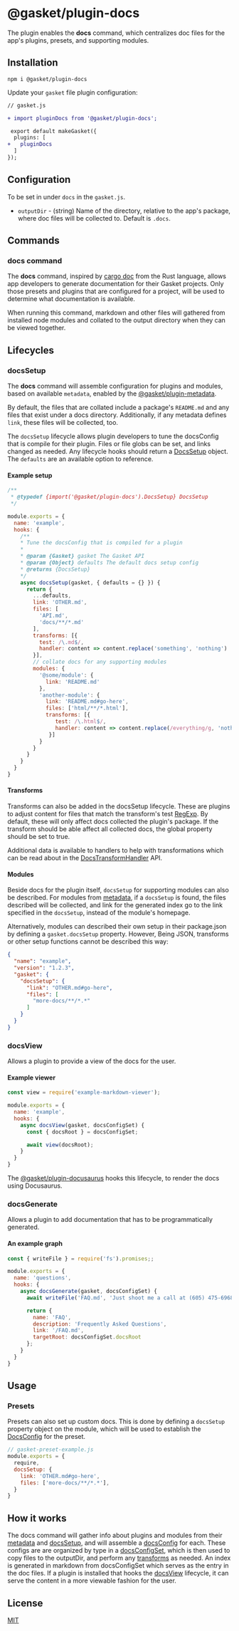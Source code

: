 # @gasket/plugin-docs

The plugin enables the **docs** command, which centralizes doc files for the
app's plugins, presets, and supporting modules.

## Installation

```
npm i @gasket/plugin-docs
```

Update your `gasket` file plugin configuration:

```diff
// gasket.js

+ import pluginDocs from '@gasket/plugin-docs';

 export default makeGasket({
  plugins: [
+   pluginDocs
  ]
});
```

## Configuration

To be set in under `docs` in the `gasket.js`.

- `outputDir` - (string) Name of the directory, relative to the app's package,
  where doc files will be collected to. Default is `.docs`.

## Commands

### docs command

The **docs** command, inspired by [cargo doc][rustdoc] from the Rust language,
allows app developers to generate documentation for their Gasket projects. Only
those presets and plugins that are configured for a project, will be used to
determine what documentation is available.

When running this command, markdown and other files will gathered from installed
node modules and collated to the output directory when they can be viewed
together.

## Lifecycles

### docsSetup

The **docs** command will assemble configuration for plugins and modules, based
on available `metadata`, enabled by the [@gasket/plugin-metadata].

By default, the files that are collated include a package's `README.md` and any
files that exist under a docs directory. Additionally, if any metadata defines
`link`, these files will be collected, too.

The `docsSetup` lifecycle allows plugin developers to tune the docsConfig that
is compile for their plugin. Files or file globs can be set, and links changed
as needed. Any lifecycle hooks should return a [DocsSetup] object.
The `defaults` are an available option to reference.

#### Example setup

```js
/**
 * @typedef {import('@gasket/plugin-docs').DocsSetup} DocsSetup
 */

module.exports = {
  name: 'example',
  hooks: {
    /**
    * Tune the docsConfig that is compiled for a plugin
    *
    * @param {Gasket} gasket The Gasket API
    * @param {Object} defaults The default docs setup config
    * @returns {DocsSetup}
    */
    async docsSetup(gasket, { defaults = {} }) {
      return {
        ...defaults,
        link: 'OTHER.md',
        files: [
          'API.md',
          'docs/**/*.md'
        ],
        transforms: [{
          test: /\.md$/,
          handler: content => content.replace('something', 'nothing')
        }],
        // collate docs for any supporting modules
        modules: {
          '@some/module': {
            link: 'README.md'
          },
          'another-module': {
            link: 'README.md#go-here',
            files: ['html/**/*.html'],
            transforms: [{
               test: /\.html$/,
               handler: content => content.replace(/everything/g, 'nothing')
             }]
          }
        }
      }
    }
  }
}
```

#### Transforms

Transforms can also be added in the docsSetup lifecycle. These are plugins to
adjust content for files that match the transform's test [RegExp]. By default,
these will only affect docs collected the plugin's package. If the transform
should be able affect all collected docs, the global property should be set to
true.

Additional data is available to handlers to help with transformations which can
be read about in the [DocsTransformHandler] API.

#### Modules

Beside docs for the plugin itself, `docsSetup` for supporting modules can also
be described. For modules from [metadata], if a `docsSetup` is found, the files
described will be collected, and link for the generated index go to the link
specified in the `docsSetup`, instead of the module's homepage.

Alternatively, modules can described their own setup in their package.json by
defining a `gasket.docsSetup` property. However, Being JSON, transforms or other
setup functions cannot be described this way:

```json
{
  "name": "example",
  "version": "1.2.3",
  "gasket": {
    "docsSetup": {
      "link": "OTHER.md#go-here",
      "files": [
        "more-docs/**/*.*"
      ]
    }
  }
}
```

### docsView

Allows a plugin to provide a view of the docs for the user.

#### Example viewer

```js
const view = require('example-markdown-viewer');

module.exports = {
  name: 'example',
  hooks: {
    async docsView(gasket, docsConfigSet) {
      const { docsRoot } = docsConfigSet;

      await view(docsRoot);
    }
  }
}
```

The [@gasket/plugin-docusaurus] hooks this lifecycle, to render the docs using
Docusaurus.

### docsGenerate

Allows a plugin to add documentation that has to be programmatically generated.

#### An example graph

```js
const { writeFile } = require('fs').promises;;

module.exports = {
  name: 'questions',
  hooks: {
    async docsGenerate(gasket, docsConfigSet) {
      await writeFile('FAQ.md', 'Just shoot me a call at (605) 475-6968');

      return {
        name: 'FAQ',
        description: 'Frequently Asked Questions',
        link: '/FAQ.md',
        targetRoot: docsConfigSet.docsRoot
      };
    }
  }
}
```

## Usage

### Presets

Presets can also set up custom docs. This is done by defining a `docsSetup`
property object on the module, which will be used to establish the [DocsConfig]
for the preset.

```js
// gasket-preset-example.js
module.exports = {
  require,
  docsSetup: {
    link: 'OTHER.md#go-here',
    files: ['more-docs/**/*.*'],
  }
}
```

## How it works

The docs command will gather info about plugins and modules from their
[metadata] and [docsSetup], and will assemble a [docsConfig] for each. These
configs are are organized by type in a [docsConfigSet], which is then used to
copy files to the outputDir, and perform any [transforms] as needed. An index is
generated in markdown from docsConfigSet which serves as the entry in the doc
files. If a plugin is installed that hooks the [docsView] lifecycle, it can
serve the content in a more viewable fashion for the user.

## License

[MIT](./LICENSE.md)

<!-- LINKS -->

[transforms]: #transforms
[docsView]: #docsview

[DocsSetup]: docs/api.md#DocsSetup
[DocsConfig]: docs/api.md#DocsConfig
[DocsConfigSet]: docs/api.md#DocsConfigSet
[DocsTransform]: docs/api.md#DocsTransform
[DocsTransformHandler]: docs/api.md#DocsTransformHandler

[@gasket/plugin-metadata]: /packages/gasket-plugin-metadata/README.md
[@gasket/plugin-docusaurus]: /packages/gasket-plugin-docusaurus/README.md
[metadata]: /packages/gasket-plugin-metadata/README.md

[rustdoc]:https://doc.rust-lang.org/rustdoc/
[RegExp]: https://developer.mozilla.org/en-US/docs/Web/JavaScript/Guide/Regular_Expressions
